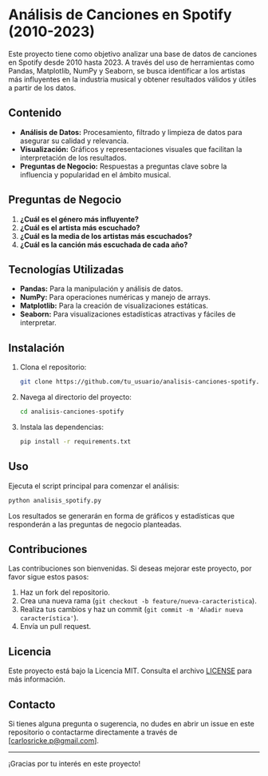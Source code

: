 # Análisis de Canciones en Spotify (2010-2023)

Este proyecto tiene como objetivo analizar una base de datos de canciones en Spotify desde 2010 hasta 2023. A través del uso de herramientas como Pandas, Matplotlib, NumPy y Seaborn, se busca identificar a los artistas más influyentes en la industria musical y obtener resultados válidos y útiles a partir de los datos.

## Contenido

- **Análisis de Datos:** Procesamiento, filtrado y limpieza de datos para asegurar su calidad y relevancia.
- **Visualización:** Gráficos y representaciones visuales que facilitan la interpretación de los resultados.
- **Preguntas de Negocio:** Respuestas a preguntas clave sobre la influencia y popularidad en el ámbito musical.

## Preguntas de Negocio

1. **¿Cuál es el género más influyente?**
2. **¿Cuál es el artista más escuchado?**
3. **¿Cuál es la media de los artistas más escuchados?**
4. **¿Cuál es la canción más escuchada de cada año?**

## Tecnologías Utilizadas

- **Pandas:** Para la manipulación y análisis de datos.
- **NumPy:** Para operaciones numéricas y manejo de arrays.
- **Matplotlib:** Para la creación de visualizaciones estáticas.
- **Seaborn:** Para visualizaciones estadísticas atractivas y fáciles de interpretar.

## Instalación

1. Clona el repositorio:
   ```bash
   git clone https://github.com/tu_usuario/analisis-canciones-spotify.git
   ```

2. Navega al directorio del proyecto:
   ```bash
   cd analisis-canciones-spotify
   ```

3. Instala las dependencias:
   ```bash
   pip install -r requirements.txt
   ```

## Uso

Ejecuta el script principal para comenzar el análisis:
```bash
python analisis_spotify.py
```

Los resultados se generarán en forma de gráficos y estadísticas que responderán a las preguntas de negocio planteadas.

## Contribuciones

Las contribuciones son bienvenidas. Si deseas mejorar este proyecto, por favor sigue estos pasos:

1. Haz un fork del repositorio.
2. Crea una nueva rama (`git checkout -b feature/nueva-caracteristica`).
3. Realiza tus cambios y haz un commit (`git commit -m 'Añadir nueva característica'`).
4. Envía un pull request.

## Licencia

Este proyecto está bajo la Licencia MIT. Consulta el archivo [LICENSE](LICENSE) para más información.

## Contacto

Si tienes alguna pregunta o sugerencia, no dudes en abrir un issue en este repositorio o contactarme directamente a través de [carlosricke.p@gmail.com].

---

¡Gracias por tu interés en este proyecto!
